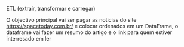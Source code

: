 ETL (extrair, transformar e carregar)


O objectivo principal vai ser pagar as noticias do site https://spacetoday.com.br/ e colocar ordenados em um 
DataFrame, o dataframe vai fazer um resumo do artigo e o link para quem estiver interresado em ler
